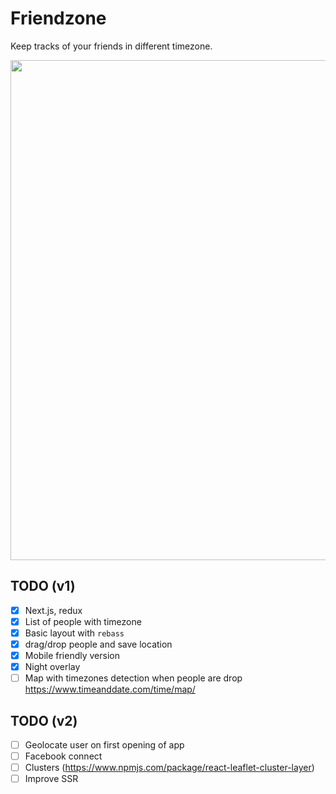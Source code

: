 # Friendzone

Keep tracks of your friends in different timezone.

<img src="http://i.imgur.com/ZyOIzJ9.png" width="800" />

## TODO (v1)

- [x] Next.js, redux
- [x] List of people with timezone
- [x] Basic layout with `rebass`
- [x] drag/drop people and save location
- [x] Mobile friendly version
- [x] Night overlay
- [ ] Map with timezones detection when people are drop https://www.timeanddate.com/time/map/

## TODO (v2)
- [ ] Geolocate user on first opening of app
- [ ] Facebook connect
- [ ] Clusters (https://www.npmjs.com/package/react-leaflet-cluster-layer)
- [ ] Improve SSR
